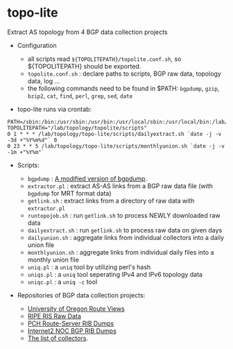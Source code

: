 topo-lite
=========

Extract AS topology from 4 BGP data collection projects

- Configuration
  - all scripts read `${TOPOLITEPATH}/topolite.conf.sh`, so ${TOPOLITEPATH} should be exported.
  - `topolite.conf.sh` :  declare paths to scripts, BGP raw data, topology data, log ...
  - the following commands need to be found in $PATH:
      `bgpdump`, `gzip`, `bzip2`, `cat`, `find`, `perl`, `grep`, `sed`, `date`

- topo-lite runs via crontab:
```
PATH=/sbin:/bin:/usr/sbin:/usr/bin:/usr/local/sbin:/usr/local/bin:/lab/topology/topolite/scripts
TOPOLITEPATH="/lab/topology/topolite/scripts"
0 1 * * * /lab/topology/topo-lite/scripts/dailyextract.sh `date -j -v -3d +"%Y%m%d"` 0 
0 23 * * 5 /lab/topology/topo-lite/scripts/monthlyunion.sh `date -j -v -1m +"%Y%m"`
```

- Scripts:
  - `bgpdump`          :  [A modified version of bgpdump](https://github.com/YuZhang/bgpdump-zy).
  - `extractor.pl`     :  extract AS-AS links from a BGP raw data file (with `bgpdump` for MRT format data)
  - `getlink.sh`       :  extract links from a directory of raw data with `extractor.pl`
  - `runtopojob.sh`    :  run `getlink.sh` to process NEWLY downloaded raw data 
  - `dailyextract.sh`  :  run `getlink.sh` to process raw data on given days
  - `dailyunion.sh`    :  aggregate links from individual collectors into a daily union file
  - `monthlyunion.sh`  :  aggregate links from individual daily files into a monthly union file
  - `uniq.pl`          :  a `uniq` tool by utilizing perl's hash
  - `uniqs.pl`         :  a `uniq` tool seperating IPv4 and IPv6 topology data
  - `uniqc.pl`         :  a `uniq -c` tool 

- Repositories of BGP data collection projects:
  - [University of Oregon Route Views](http://archive.routeviews.org)
  - [RIPE RIS Raw Data](http://data.ris.ripe.net)
  - [PCH Route-Server RIB Dumps](https://www.pch.net/resources/data.php)
  - [Internet2 NOC BGP RIB Dumps](http://ndb7.net.internet2.edu/bgp)
  - [The list of collectors](collectors.txt).

